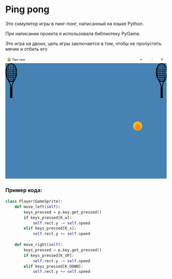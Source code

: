 # Ping pong
Это симулятор игры в пинг-понг, написанный на языке Python.

При написании проекта я использовала библиотеку PyGame.

Это игра на двоих, цель игры заключается в том, чтобы не пропустить мячик и отбить его

![Скриншот](https://raw.githubusercontent.com/3w1qq/ping-pong/56a31963a2ba978e3e708d3e4b70f3a288328938/ping%20pong%20screenshot%20.png)

### Пример кода:

```python
class Player(GameSprite):
    def move_left(self):
        keys_pressed = p.key.get_pressed()
        if keys_pressed[K_w]:
            self.rect.y -= self.speed
        elif keys_pressed[K_s]:
            self.rect.y += self.speed
        
    def move_right(self):
        keys_pressed = p.key.get_pressed()
        if keys_pressed[K_UP]:
            self.rect.y -= self.speed
        elif keys_pressed[K_DOWN]:
            self.rect.y += self.speed
```